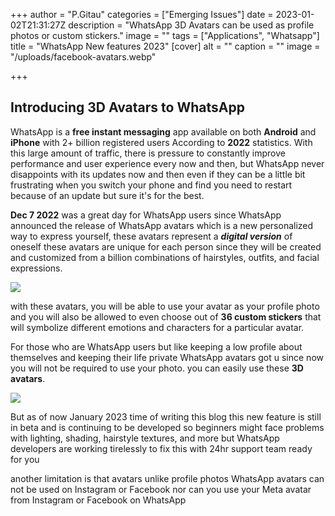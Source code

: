 +++
author = "P.Gitau"
categories = ["Emerging Issues"]
date = 2023-01-02T21:31:27Z
description = "WhatsApp 3D Avatars can be used as profile photos or custom stickers."
image = ""
tags = ["Applications", "Whatsapp"]
title = "WhatsApp New features 2023"
[cover]
alt = ""
caption = ""
image = "/uploads/facebook-avatars.webp"

+++
## Introducing 3D Avatars to WhatsApp

WhatsApp is a **free instant messaging** app available on both **Android** and **iPhone** with 2+ billion registered users According to **2022** statistics. With this large amount of traffic, there is pressure to constantly improve performance and user experience every now and then, but WhatsApp never disappoints with its updates now and then even if they can be a little bit frustrating when you switch your phone and find you need to restart because of an update but sure it's for the best.

**Dec 7 2022** was a great day for WhatsApp users since WhatsApp announced the release of WhatsApp avatars which is a new personalized way to express yourself, these avatars represent a **_digital version_** of oneself these avatars are unique for each person since they will be created and customized from a billion combinations of hairstyles, outfits, and facial expressions.

![](/uploads/01_avatar-sticker-pack.webp)

with these avatars, you will be able to use your avatar as your profile photo and you will also be allowed to even choose out of **36 custom stickers** that will symbolize different emotions and characters for a particular avatar.

For those who are WhatsApp users but like keeping a low profile about themselves and keeping their life private WhatsApp avatars got u since now you will not be required to use your photo. you can easily use these **3D avatars**. 

![](/uploads/02_avatars-in-chat.webp)

But as of now January 2023 time of writing this blog this new feature is still in beta and is continuing to be developed so beginners might face problems with lighting, shading, hairstyle textures, and more but WhatsApp developers are working tirelessly to fix this with 24hr support team ready for you

another limitation is that avatars unlike profile photos WhatsApp avatars can not be used on Instagram or Facebook nor can you use your Meta avatar from Instagram or Facebook on WhatsApp